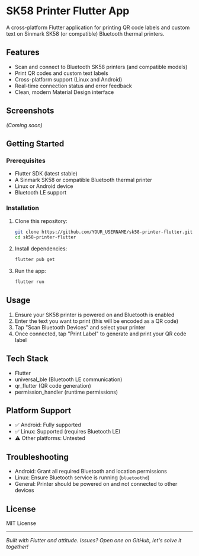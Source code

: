 # SK58 Printer Flutter App

A cross-platform Flutter application for printing QR code labels and custom text on Sinmark SK58 (or compatible) Bluetooth thermal printers.

## Features

- Scan and connect to Bluetooth SK58 printers (and compatible models)
- Print QR codes and custom text labels
- Cross-platform support (Linux and Android)
- Real-time connection status and error feedback
- Clean, modern Material Design interface

## Screenshots

*(Coming soon)*

## Getting Started

### Prerequisites
- Flutter SDK (latest stable)
- A Sinmark SK58 or compatible Bluetooth thermal printer
- Linux or Android device
- Bluetooth LE support

### Installation

1. Clone this repository:
   ```bash
   git clone https://github.com/YOUR_USERNAME/sk58-printer-flutter.git
   cd sk58-printer-flutter
   ```
2. Install dependencies:
   ```bash
   flutter pub get
   ```
3. Run the app:
   ```bash
   flutter run
   ```

## Usage

1. Ensure your SK58 printer is powered on and Bluetooth is enabled
2. Enter the text you want to print (this will be encoded as a QR code)
3. Tap "Scan Bluetooth Devices" and select your printer
4. Once connected, tap "Print Label" to generate and print your QR code label

## Tech Stack
- Flutter
- universal_ble (Bluetooth LE communication)
- qr_flutter (QR code generation)
- permission_handler (runtime permissions)

## Platform Support
- ✅ Android: Fully supported
- ✅ Linux: Supported (requires Bluetooth LE)
- ⚠️ Other platforms: Untested

## Troubleshooting
- Android: Grant all required Bluetooth and location permissions
- Linux: Ensure Bluetooth service is running (`bluetoothd`)
- General: Printer should be powered on and not connected to other devices

## License
MIT License

---

*Built with Flutter and attitude. Issues? Open one on GitHub, let's solve it together!*

